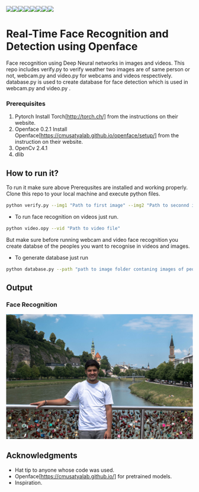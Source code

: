 [![](https://sourcerer.io/fame/ayushsaklani/ayushsaklani/face_recognition/images/0)](https://sourcerer.io/fame/ayushsaklani/ayushsaklani/face_recognition/links/0)[![](https://sourcerer.io/fame/ayushsaklani/ayushsaklani/face_recognition/images/1)](https://sourcerer.io/fame/ayushsaklani/ayushsaklani/face_recognition/links/1)[![](https://sourcerer.io/fame/ayushsaklani/ayushsaklani/face_recognition/images/2)](https://sourcerer.io/fame/ayushsaklani/ayushsaklani/face_recognition/links/2)[![](https://sourcerer.io/fame/ayushsaklani/ayushsaklani/face_recognition/images/3)](https://sourcerer.io/fame/ayushsaklani/ayushsaklani/face_recognition/links/3)[![](https://sourcerer.io/fame/ayushsaklani/ayushsaklani/face_recognition/images/4)](https://sourcerer.io/fame/ayushsaklani/ayushsaklani/face_recognition/links/4)[![](https://sourcerer.io/fame/ayushsaklani/ayushsaklani/face_recognition/images/5)](https://sourcerer.io/fame/ayushsaklani/ayushsaklani/face_recognition/links/5)[![](https://sourcerer.io/fame/ayushsaklani/ayushsaklani/face_recognition/images/6)](https://sourcerer.io/fame/ayushsaklani/ayushsaklani/face_recognition/links/6)[![](https://sourcerer.io/fame/ayushsaklani/ayushsaklani/face_recognition/images/7)](https://sourcerer.io/fame/ayushsaklani/ayushsaklani/face_recognition/links/7)

# Real-Time Face Recognition and Detection using Openface

Face recognition using Deep Neural networks in images and videos. This repo includes verify.py to verify weather two images are of same person or not, webcam.py and video.py for webcams and videos respectively. database.py is used to create database for face detection which is used in webcam.py and video.py .  


### Prerequisites
 
 1. Pytorch
    Install Torch[http://torch.ch/] from the instructions on their website.
 2. Openface 0.2.1
    Install Openface[https://cmusatyalab.github.io/openface/setup/] from the instruction on their website.
 3. OpenCv 2.4.1 
 4. dlib 


## How to run it?

To run it make sure above Prerequsites are installed and working properly. Clone this repo to your local machine and execute python files.
 ```bash
 python verify.py --img1 "Path to first image" --img2 "Path to seconnd image"
 ```
 * To run face recognition on videos just run. 
  ```bash
  python video.opy --vid "Path to video file"
 ```
 But make sure before running webcam and video face recognition you create databse of the peoples you want to recognise in videos and images. 
 
 * To generate database just run 
 ```bash
 python database.py --path "path to image folder contaning images of people you want to add in databse make the filename of the image as the peron name who is in the image"
 ```

## Output

### Face Recognition

![face_recog](output.jpg)


## Acknowledgments

* Hat tip to anyone whose code was used. 
* Openface[https://cmusatyalab.github.io/] for pretrained models.
* Inspiration. 


